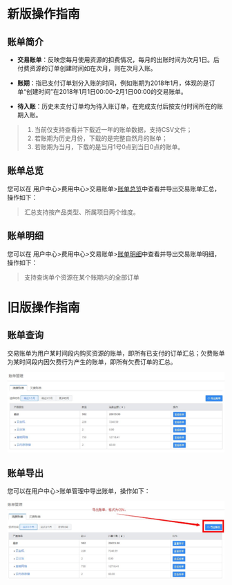# 新版操作指南

##  账单简介

- **交易账单**：反映您每月使用资源的扣费情况，每月的出账时间为次月1日。后付费资源的订单创建时间如在次月，则在次月入账。

- **账期**：指已支付订单划分入账的时间，例如账期为2018年1月，体现的是订单“创建时间”在2018年1月1日00:00-2月1日00:00的交易账单。

- **待入账**：历史未支付订单均为待入账订单，在完成支付后按支付时间所在的账期入账。


> 1. 当前仅支持查看并下载近一年的账单数据，支持CSV文件；
> 2. 若账期为历史月份，下载的是完整自然月的账单；
> 3. 若账期为当月，下载的是当月1号0点到当日0点的账单。

## 账单总览
您可以在 用户中心\>费用中心\>交易账单\>[账单总览](https://accountv2.ucloud.cn/bills/overview)中查看并导出交易账单汇总，操作如下：


> 汇总支持按产品类型、所属项目两个维度。


## 账单明细
您可以在 用户中心\>费用中心\>交易账单\>[账单明细](https://accountv2.ucloud.cn/bills/detail)中查看并导出交易账单明细，操作如下：


> 支持查询单个资源在某个账期内的全部订单



# 旧版操作指南

## 账单查询

交易账单为用户某时间段内购买资源的账单，即所有已支付的订单汇总；欠费账单为某时间段内因欠费行为产生的账单，即所有欠费订单的汇总。

![](/images/charge_15.jpg)

## 账单导出

您可以在用户中心\>账单管理中导出账单，操作如下： 

![](/images/charge_16.jpg)
